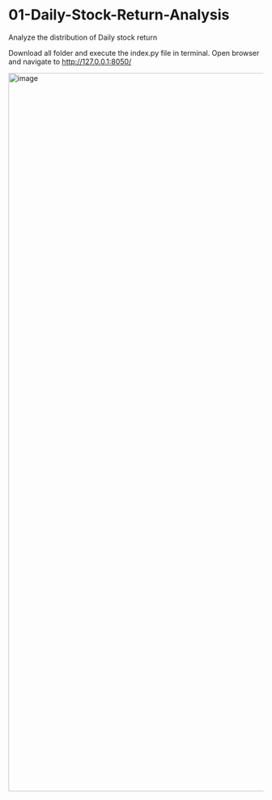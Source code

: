 # 01-Daily-Stock-Return-Analysis
Analyze the distribution of Daily stock return

Download all folder and execute the index.py file in terminal. Open browser and navigate to http://127.0.0.1:8050/


<img width="1421" alt="image" src="https://github.com/sathjay/01-Daily-Stock-Return-Analysis/assets/11035994/b9168e94-d02b-49d4-8bf0-2357264cf900">

